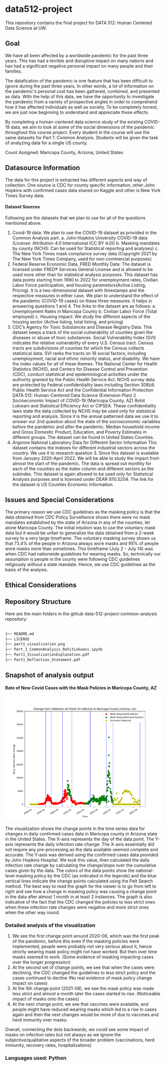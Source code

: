 # data512-project
This repository contains the final project for DATA 512: Human Centered Data Science at UW.

## Goal

We have all been affected by a worldwide pandemic for the past three years. This has had a terrible and disruptive impact on many nations and has had a significant negative personal impact on many people and their families.

The datafication of the pandemic is one feature that has been difficult to ignore during the past three years. In other words, a lot of information on the pandemic's personal cost has been gathered, combined, and presented as data. With the help of this data, we have the opportunity to investigate the pandemic from a variety of prospective angles in order to comprehend how it has affected individuals as well as society. To be completely honest, we are just now beginning to understand and appreciate these effects.

By completing a human-centered data science study of the existing COVID-19 data, we aim to look at some of the social dimensions of the pandemic throughout this course project. Every student in the course will use the same datasets for Part 1: Common Analysis. Students will be given the task of analyzing data for a single US county.

Count Assigned: Maricopa County, Arizona, United States


## Datasource Information

The data for this project is extracted has different aspects and way of collection. One source is CDC for county specific information, other John Hopkins with confirmed cases data shared on Kaggle and other is New York Times Survey data.

#### Dataset Sources
Following are the datasets that we plan to use for all of the questions mentioned above.
1. Covid-19 data:
We plan to use the COVID-19 dataset as provided in the Common Analysis part.
a. John Hopkins University COVID-19 data (License: Attribution 4.0 International (CC BY
4.0))
b. Masking mandates by county (NCHS: Can be used for Statistical reporting and analyses)
c. The New York Times mask compliance survey data (Copyright 2021 by The New York
Times Company, used for non-commercial purposes)
2. Federal Reserve Economic Data, FRED Monthly Data:
The dataset is licensed under FRED® Services General License and is allowed to be used none
other than for statistical analysis purposes. This dataset has data points starting from 1990 to
2022 for unemployment rates, Civilian Labor Force participation, and housing parameters(Active
Listing, Pricing). It is a two-dimensional dataset with timestamps and the respective measures in
either case. We plan to understand the effect of the pandemic (COVID-19 cases) on these three
measures. It helps in answering questions 1 and 4.
The links to the dataset are as follows:
a. Unemployment Rates in Maricopa County
b. Civilian Labor Force (Total employed)
c. Housing impact: We study the different aspects of the housing sector (Active listing, total
listing, and pricing)
3. CDC’s Agency for Toxic Substances and Disease Registry Data:
This dataset keeps a track of the social vulnerability of counties given the diseases or abuse of
toxic substances. Social Vulnerability Index (SVI) indicates the relative vulnerability of every U.S.
Census tract. Census tracts are subdivisions of counties for which the Census collects statistical
data. SVI ranks the tracts on 16 social factors, including unemployment, racial and ethnic
minority status, and disability. We have the index values for all of these themes.
The National Center for Health Statistics (NCHS), and Centers for Disease Control and Prevention
(CDC), conduct statistical and epidemiological activities under the authority granted by the
Public Health Service Act. NCHS survey data are protected by Federal confidentiality laws
including Section 308(d) Public Health Service Act and the Confidential Information Protection
DATA 512: Human-Centered Data Science (Extension Plan) 2
Socioeconomic Impact of COVID-19 (Maricopa County, AZ) Rohit Lokwani
and Statistical Efficiency Act or CIPSEA. These confidentiality laws state the data collected by
NCHS may be used only for statistical reporting and analysis.
Since it is the annual patterned data we use it to answer our 2nd question about the state of the
socioeconomic variables before the pandemic and after the pandemic. Median household
income and Gross Domestic Product, Education, and Poverty Estimates in different groups. The
dataset can be found in United States Counties.
4. Argonne National Laboratory Data for Different Sector Information
This dataset contains the indexes for different industrial sectors across the country. We use it to
research question 3. Since this dataset is available from January 2020-April 2022. We will be able
to study the impact from almost the start of the pandemic. The data is spread out monthly for
each of the counties as the index column and different sectors as the subindex. This dataset is
again allowed to be used only for Statistical Analysis purposes and is licensed under DEAR
970.5204. The link for the dataset is US Counties Economic Information.


## Issues and Special Considerations

The primary reason we use CDC guidelines as the masking policy is that the data obtained from CDC Policy Survellience shows there were no mask mandates established by the state of Arizona in any of the counties, let alone Maricopa County. The initial intuition was to use the voluntary mask data but it would be unfair to generalize the data obtained from a 2-week survey to a very large timeframe. The voluntary masking survey shows us that 73.4% of the people in Arizona always wore masks and 95% of people wore masks more than sometimes. This timeframe (July 2 - July 14) was when CDC had nationwide guidelines for wearing masks. So, technically our assumption is people in the county were following CDC guidelines religiously without a state mandate. Hence, we use CDC guidelines as the basis of the analysis.

## Ethical Considerations

## Repository Structure
Here are the main folders in the github data-512-project-common-analysis repository:
```bash

├── README.md
├── LICENSE
├── part1_visualization.png
├── Part_1_CommonAnalysis_RohitLokwani.ipynb
├── Part1_VisualizationExplanation.pdf
├── Part1_Reflection_Statement.pdf
```

## Snapshot of analysis output

#### Rate of New Covid Cases with the Mask Policies in Maricopa County, AZ
![Rate of New Covid Cases with the Mask Policies in Maricopa, AZ](images/part1_visualization.png) 

The visualization shows the change points in the time series data for changes in daily confirmed cases data in Maricopa county in Arizona state in the United States. The X-axis represents the day of the data point. The Y-axis represents the daily infection rate change. The X-axis essentially did not require any pre-processing as the data available seemed complete and accurate. The Y-axis was derived using the confirmed cases data provided by John Hopkins Hospital. We took this value, then calculated the daily infection rate change by calculating the change/slope over the cumulative cases given by the data. The colors of the data points show the national-level masking policy by the CDC (as indicated in the legends) and the blue vertical lines indicate the change points calculated using the Pelt Search method. The best way to read the graph for the viewer is to go from left to right and see how a change in masking policy was causing a change point in the data after almost 1 month in at least 2 instances. The graph is also indicative of the fact that the CDC changed the policies to less strict ones when these infection rate changes were negative and more strict ones when the other way round. 

### Detailed analysis of the visualization
1. We see the first change point around 2020-06, which was the first peak of the pandemic, before this even if the masking policies were implemented, people were probably not very serious about it, hence strictly wearing mask policy might not have worked. But then over time masks seemed to work. (Some evidence of masking impacting cases over the longer progression)
2. At the second set of change points, we see that when the cases were declining, the CDC changed the guidelines to less strict policy and the cases continued to decline (No real evidence of mask policy change impact on cases)
3. At the 5th change point (2021-08), we see the mask policy was made less strict and almost a month later the cases started to rise. (Noticeable impact of masks onto the cases)
4. At the next change point, we see that vaccines were available, and people might have reduced wearing masks which led to a rise in cases again and then the next changes would be more of due to vaccines and herd immunity over masks.

Overall, connecting the dots backwards, we could see some impact of masks on infection rates but not always as we ignore the subjective/qualitative aspects of the broader problem (vaccinations, herd immunity, recovery rates, hospitalizations)
    
### Languages used: Python

